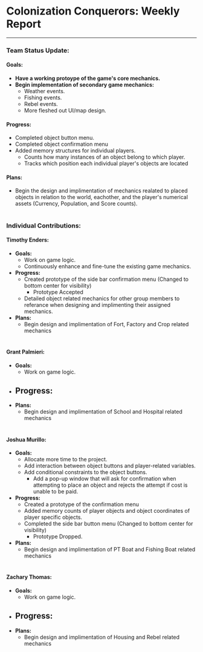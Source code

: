 # **Colonization Conquerors: Weekly Report**
___

### Team Status Update:
#### **Goals:**
- **Have a working protoype of the game's core mechanics.**
- **Begin implementation of secondary game mechanics:**
  - Weather events.
  - Fishing events.
  - Rebel events.
  - More fleshed out UI/map design.
#### **Progress:**
- Completed object button menu.
- Completed object confirmation menu
- Added memory structures for individual players.
  - Counts how many instances of an object belong to which player.
  - Tracks which position each individual player's objects are located

#### **Plans:**
- Begin the design and implimentation of mechanics realated to placed objects in relation to the world, eachother, and the player's numerical assets (Currency, Population, and Score counts).

#
### Individual Contributions:

#### **Timothy Enders:**
- **Goals:**
  - Work on game logic.
  - Continuously enhance and fine-tune the existing game mechanics.
- **Progress:**
  - Created prototype of the side bar confirmation menu (Changed to bottom center for visibility)
    - Prototype Accepted
  - Detailed object related mechanics for other group members to referance when designing and implimenting their assigned mechanics.
- **Plans:**
  - Begin design and implimentation of Fort, Factory and Crop related mechanics

#
#### **Grant Palmieri:**
- **Goals:**
  - Work on game logic.
- **Progress:**
  - 
- **Plans:**
  - Begin design and implimentation of School and Hospital related mechanics

#
#### **Joshua Murillo:**
- **Goals:**
  - Allocate more time to the project.
  - Add interaction between object buttons and player-related variables.
  - Add conditional constraints to the object buttons.
    - Add a pop-up window that will ask for confirmation when attempting to place an object and rejects the attempt if cost is unable to be paid.
- **Progress:**
  - Created a prototype of the confirmation menu
  - Added memory counts of player objects and object coordinates of player specific objects.
  - Completed the side bar button menu (Changed to bottom center for visibility)
    - Prototype Dropped.
- **Plans:**
  - Begin design and implimentation of PT Boat and Fishing Boat related mechanics

#
#### **Zachary Thomas:**
- **Goals:**
  - Work on game logic.
- **Progress:**
  - 
- **Plans:**
  - Begin design and implimentation of Housing and Rebel related mechanics
